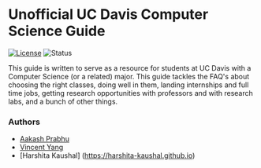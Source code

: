 # Unofficial UC Davis Computer Science Guide

[![License](https://img.shields.io/badge/License-Apache%202.0-blue.svg)](https://opensource.org/licenses/Apache-2.0)
![Status](https://img.shields.io/badge/Status-Under%20Development-orange.svg)

This guide is written to serve as a resource for students at UC Davis with a
Computer Science (or a related) major. This guide tackles the FAQ's about
choosing the right classes, doing well in them, landing internships and full
time jobs, getting research opportunities with professors and with research
labs, and a bunch of other things.

### Authors

* [Aakash Prabhu](http://aakprabhu.com)
* [Vincent Yang](https://vincentyang.me/)
* [Harshita Kaushal] (https://harshita-kaushal.github.io)
